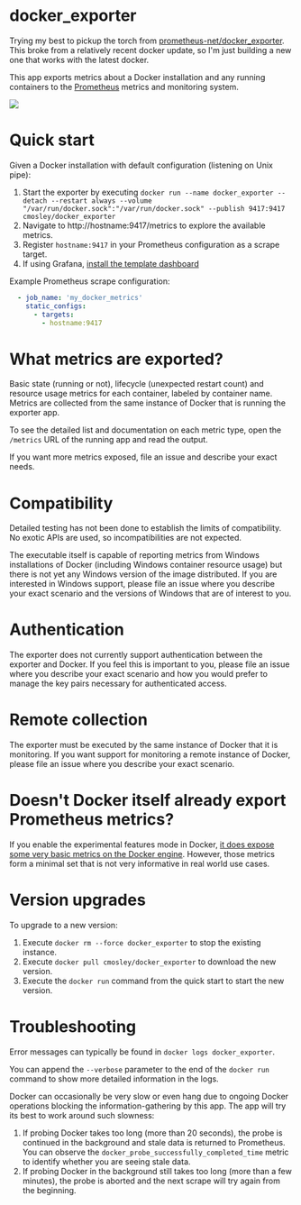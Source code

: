
# docker_exporter

Trying my best to pickup the torch from [prometheus-net/docker_exporter](https://github.com/prometheus-net/docker_exporter).  
This broke from a relatively recent docker update, so I'm just building a new one that works with the latest docker.

This app exports metrics about a Docker installation and any running containers to the [Prometheus](https://prometheus.io) metrics and monitoring system.

![](Screenshot.png)

# Quick start

Given a Docker installation with default configuration (listening on Unix pipe):

1. Start the exporter by executing `docker run --name docker_exporter --detach --restart always --volume "/var/run/docker.sock":"/var/run/docker.sock" --publish 9417:9417 cmosley/docker_exporter`
1. Navigate to http://hostname:9417/metrics to explore the available metrics.
1. Register `hostname:9417` in your Prometheus configuration as a scrape target.
1. If using Grafana, [install the template dashboard](https://grafana.com/grafana/dashboards/11467)

Example Prometheus scrape configuration:

```yaml
  - job_name: 'my_docker_metrics'
    static_configs:
      - targets:
        - hostname:9417
```

# What metrics are exported?    

Basic state (running or not), lifecycle (unexpected restart count) and resource usage metrics for each container, labeled by container name. Metrics are collected from the same instance of Docker that is running the exporter app.

To see the detailed list and documentation on each metric type, open the `/metrics` URL of the running app and read the output.

If you want more metrics exposed, file an issue and describe your exact needs.

# Compatibility

Detailed testing has not been done to establish the limits of compatibility. No exotic APIs are used, so incompatibilities are not expected.

The executable itself is capable of reporting metrics from Windows installations of Docker (including Windows container resource usage) but there is not yet any Windows version of the image distributed. If you are interested in Windows support, please file an issue where you describe your exact scenario and the versions of Windows that are of interest to you.

# Authentication

The exporter does not currently support authentication between the exporter and Docker. If you feel this is important to you, please file an issue where you describe your exact scenario and how you would prefer to manage the key pairs necessary for authenticated access.

# Remote collection

The exporter must be executed by the same instance of Docker that it is monitoring. If you want support for monitoring a remote instance of Docker, please file an issue where you describe your exact scenario.

# Doesn't Docker itself already export Prometheus metrics?

If you enable the experimental features mode in Docker, [it does expose some very basic metrics on the Docker engine](https://docs.docker.com/config/thirdparty/prometheus/). However, those metrics form a minimal set that is not very informative in real world use cases.

# Version upgrades

To upgrade to a new version:

1. Execute `docker rm --force docker_exporter` to stop the existing instance.
1. Execute `docker pull cmosley/docker_exporter` to download the new version.
1. Execute the `docker run` command from the quick start to start the new version.

# Troubleshooting

Error messages can typically be found in `docker logs docker_exporter`.

You can append the `--verbose` parameter to the end of the `docker run` command to show more detailed information in the logs.

Docker can occasionally be very slow or even hang due to ongoing Docker operations blocking the information-gathering by this app. The app will try its best to work around such slowness:

1. If probing Docker takes too long (more than 20 seconds), the probe is continued in the background and stale data is returned to Prometheus. You can observe the `docker_probe_successfully_completed_time` metric to identify whether you are seeing stale data.
1. If probing Docker in the background still takes too long (more than a few minutes), the probe is aborted and the next scrape will try again from the beginning.
